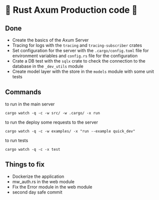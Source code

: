 # 🦀 Rust Axum Production code 🚀

## Done

- Create the basics of the Axum Server
- Tracing for logs with the `tracing` and `tracing-subscriber` crates
- Set configuration for the server with the `.cargo/config.toml` file for environment variables and `config.rs` file for the configuration
- Crate a DB test with the `sqlx` crate to check the connection to the database in the `_dev_utils` module
- Create model layer with the store in the `models` module with some unit tests

## Commands

to run in the main server

```shell
cargo watch -q -c -w src/ -w .cargo/ -x run
```

to run the deploy some requests to the server

```shell
cargo watch -q -c -w examples/ -x "run --example quick_dev"
```

to run tests

```shell
cargo watch -q -c -x test
```

## Things to fix

- Dockerize the application
- mw_auth.rs in the web module
- Fix the Error module in the web module
- second day safe commit
